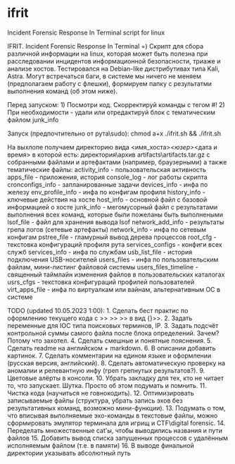 # ifrit
Incident Forensic Response In Terminal script for linux

IFRIT. Incident Forensic Response In Terminal =)
Скрипт для сбора различной информации на linux, которая может быть полезна при расследовании инцидентов информационной безопасности, триаже и анализе хостов.
Тестировался на Debian-like дистрибутивах типа Kali, Astra. Могут встречаться баги, в системе мы ничего не меняем (предполагаем работу с флешки), формируем папку с результатми выполнения команд (об этом ниже).

Перед запуском:
	1) Посмотри код. Скорректируй команды с тегом #!
	2) При необходимости - удали или отредактируй блок с тематическим файлом junk_info

Запуск (предпочтительно от рута\sudo):
	chmod a+x ./ifrit.sh && ./ifrit.sh

На выхлопе получаем директорию вида 
	<имя_хоста>_<юзер>_<дата и время>
в которой есть:
	директория\архив  artifacts\artifacts.tar.gz с собранными файлами и артефактами (например, браузерными)
а также тематические файлы:
	activity_info - пользовательская активность
	apps_file - приложения, история 
	console_log - лог работы скрипта
	cronconfigs_info - запланированные задачи
	devices_info - инфа по железу
	env_profile_info - инфа по конфигам профиля
	history_info - ключевые действия на хосте 
	host_info - основной файл с базовой информацией о хосте
	junk_info - мегомусорный файл с результатами выполнения всех команд, которые были пожеланы быть выполнеными
	lsof_file - файл для хранения вывода lsof
	network_add_info - результаты грепа логов (сетевые артефакты)
	network_info - инфа по сетевым конфигам
	pstree_file - гламурный вывод дерева процессов
	root_cfg - текстовка конфигураций профиля рута
	services_configs - конфиги всех служб
	services_info - инфа по службам
	usb_list_file - история подключения USB-носителей
	users_files - инфа по пользовательским файлам, мини-листинг файловой системы
	users_files_timeline - священный таймлайн изменения файлов в пользовательских каталогах
	usrs_cfgs - текстовка конфигураций профилей пользователей
	virt_apps_file - инфа по виртуалкам или вайнам, альтернативным ОС в системе


TODO (updated 10.05.2023 1:00):
	1. Сделать бест практис по оформлению текущего кода с >> >> >> в вид {}>>.
	2. Задать переменные для IOC типа поисковых терминов, IP.
	3. Задать подсчёт контрольной суммы самого файла после блока определений. Зачем? Потому что захотел.
	4. Сделать смешные и понятные пояснения.
	5. Сделать readme на английском + markdown.
	6. В описании добавить картинок.
	7. Сделать комментарии на едином языке и оформлении (русская версия, английский).
	8. Сделать автоматическую проверку на аномалии и релевантную инфу (греп грепнутых результатов?).
	9. Цветовые алёрты в консоли.
	10. Убрать закладку для тех, кто не читает то, что запускает. Шутка. Просто об этом подумать и помнить.
	11. Чистка кода (научиться не говнокодить).
	12. Оптимизировать записываемые файлы (структура, убрать запись эхов без результативных команд, возможно мини-функции).
	13. Подумать о том, что вписывая выполняемые эхо-команды в текстовые файлы, можно сформировать эмулятор терминала для игрищ и CTF\digital forensic.
	14. Переделать множественные cat'ы, чтобы выводились названия и пути файлов
	15. Добавить вывод списка запущенных процессов с удалённым исполняемым файлом (т.е. в памяти)
	16. В выводе финальной директории указывать абсолютный путь
